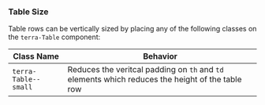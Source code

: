 ### Table Size

Table rows can be vertically sized by placing any of the following classes on the `terra-Table` component:

| Class Name              | Behavior                                                                                         |
|-------------------------|--------------------------------------------------------------------------------------------------|
| `terra-Table--small`    | Reduces the veritcal padding on `th` and `td` elements which reduces the height of the table row |
